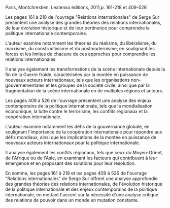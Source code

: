 Paris, Montchrestien, Lextenso éditions, 2011,p. 161-218 et 409-526

Les pages 161 à 218 de l'ouvrage "Relations internationales" de Serge Sur présentent une analyse des grandes théories des relations internationales, de leur évolution historique et de leur pertinence pour comprendre la politique internationale contemporaine.

L'auteur examine notamment les théories du réalisme, du libéralisme, du marxisme, du constructivisme et du postmodernisme, en soulignant les forces et les limites de chacune de ces approches pour comprendre les relations internationales.

Il analyse également les transformations de la scène internationale depuis la fin de la Guerre froide, caractérisées par la montée en puissance de nouveaux acteurs internationaux, tels que les organisations non-gouvernementales et les groupes de la société civile, ainsi que par la fragmentation de la scène internationale en de multiples régions et acteurs.

Les pages 409 à 526 de l'ouvrage présentent une analyse des enjeux contemporains de la politique internationale, tels que la mondialisation économique, la lutte contre le terrorisme, les conflits régionaux et la coopération internationale.

L'auteur examine notamment les défis de la gouvernance globale, en soulignant l'importance de la coopération internationale pour répondre aux défis mondiaux, ainsi que les implications de la montée en puissance de nouveaux acteurs internationaux pour la politique internationale.

Il analyse également les conflits régionaux, tels que ceux du Moyen-Orient, de l'Afrique ou de l'Asie, en examinant les facteurs qui contribuent à leur émergence et en proposant des solutions pour leur résolution.

En somme, les pages 161 à 218 et les pages 409 à 526 de l'ouvrage "Relations internationales" de Serge Sur offrent une analyse approfondie des grandes théories des relations internationales, de l'évolution historique de la politique internationale et des enjeux contemporains de la politique internationale, en mettant l'accent sur la nécessité d'une analyse critique des relations de pouvoir dans un monde en mutation constante.